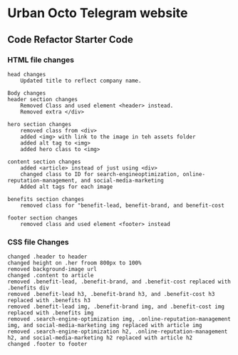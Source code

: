 # Urban Octo Telegram website 
## Code Refactor Starter Code
### HTML file changes
    head changes
        Updated title to reflect company name.

    Body changes
    header section changes
        Removed Class and used element <header> instead.
        Removed extra </div> 

    hero section changes
        removed class from <div>
        added <img> with link to the image in teh assets folder
        added alt tag to <img>
        added hero class to <img>

    content section changes
        added <article> instead of just using <div> 
        changed class to ID for search-engineoptimization, online-reputation-management, and social-media-marketing 
        Added alt tags for each image

    benefits section changes
        removed class for "benefit-lead, benefit-brand, and benefit-cost

    footer section changes
        removed class and used element <footer> instead

### CSS file Changes
    changed .header to header
    changed height on .her froom 800px to 100%
    removed background-image url
    changed .content to article
    removed .benefit-lead, .benefit-brand, and .benefit-cost replaced with .benefits div
    removed .benefit-lead h3, .benefit-brand h3, and .benefit-cost h3 replaced with .benefits h3
    removed .benefit-lead img, .benefit-brand img, and .benefit-cost img replaced with .benefits img
    removed .search-engine-optimization img, .online-reputation-management img, and social-media-marketing img replaced with article img
    removed .search-engine-optimization h2, .online-reputation-management h2, and social-media-marketing h2 replaced with article h2
    changed .footer to footer

